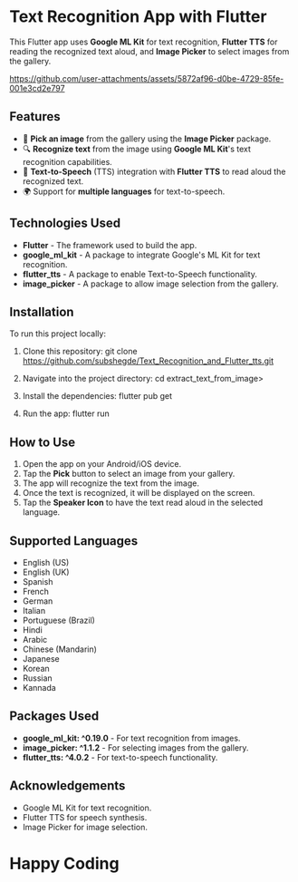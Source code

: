 # Text Recognition App with Flutter

This Flutter app uses **Google ML Kit** for text recognition, **Flutter TTS** for reading the recognized text aloud, and **Image Picker** to select images from the gallery.

https://github.com/user-attachments/assets/5872af96-d0be-4729-85fe-001e3cd2e797

## Features

- 📸 **Pick an image** from the gallery using the **Image Picker** package.
- 🔍 **Recognize text** from the image using **Google ML Kit**'s text recognition capabilities.
- 🎤 **Text-to-Speech** (TTS) integration with **Flutter TTS** to read aloud the recognized text.
- 🌍 Support for **multiple languages** for text-to-speech.

## Technologies Used

- **Flutter** - The framework used to build the app.
- **google_ml_kit** - A package to integrate Google's ML Kit for text recognition.
- **flutter_tts** - A package to enable Text-to-Speech functionality.
- **image_picker** - A package to allow image selection from the gallery.

## Installation

To run this project locally:

1. Clone this repository:
    git clone https://github.com/subshegde/Text_Recognition_and_Flutter_tts.git

2. Navigate into the project directory:
    cd extract_text_from_image>

3. Install the dependencies:
    flutter pub get

4. Run the app:
    flutter run

## How to Use

1. Open the app on your Android/iOS device.
2. Tap the **Pick** button to select an image from your gallery.
3. The app will recognize the text from the image.
4. Once the text is recognized, it will be displayed on the screen.
5. Tap the **Speaker Icon** to have the text read aloud in the selected language.

## Supported Languages

- English (US)
- English (UK)
- Spanish
- French
- German
- Italian
- Portuguese (Brazil)
- Hindi
- Arabic
- Chinese (Mandarin)
- Japanese
- Korean
- Russian
- Kannada

## Packages Used

- **google_ml_kit: ^0.19.0** - For text recognition from images.
- **image_picker: ^1.1.2** - For selecting images from the gallery.
- **flutter_tts: ^4.0.2** - For text-to-speech functionality.

## Acknowledgements

- Google ML Kit for text recognition.
- Flutter TTS for speech synthesis.
- Image Picker for image selection.

# Happy Coding
